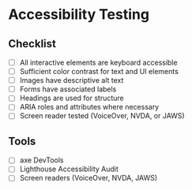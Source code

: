 # Accessibility Testing

## Checklist
- [ ] All interactive elements are keyboard accessible
- [ ] Sufficient color contrast for text and UI elements
- [ ] Images have descriptive alt text
- [ ] Forms have associated labels
- [ ] Headings are used for structure
- [ ] ARIA roles and attributes where necessary
- [ ] Screen reader tested (VoiceOver, NVDA, or JAWS)

## Tools
- [ ] axe DevTools
- [ ] Lighthouse Accessibility Audit
- [ ] Screen readers (VoiceOver, NVDA, JAWS) 